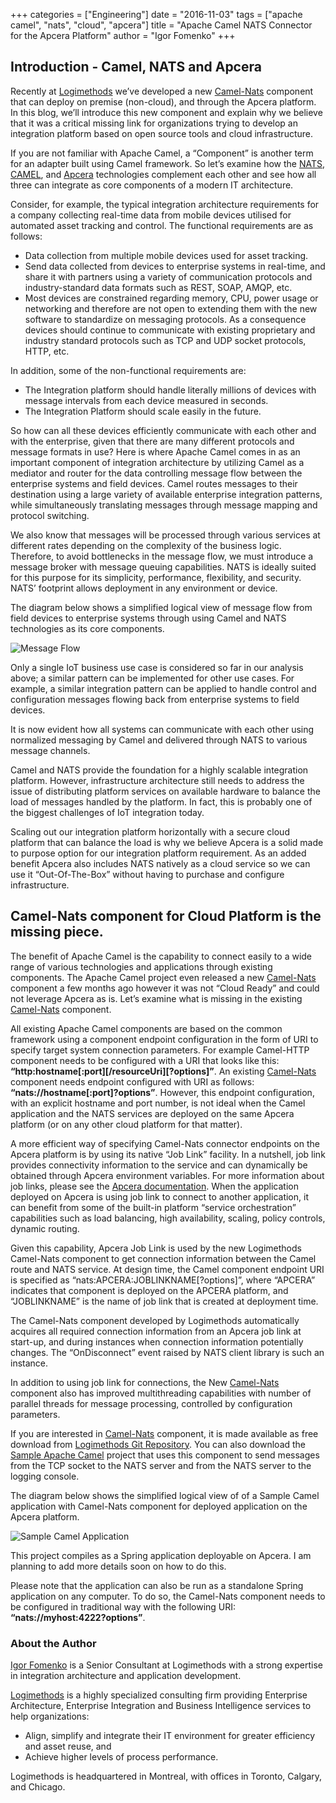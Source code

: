 +++
categories = ["Engineering"]
date = "2016-11-03"
tags = ["apache camel", "nats", "cloud", "apcera"]
title = "Apache Camel NATS Connector for the Apcera Platform"
author = "Igor Fomenko"
+++

## Introduction - Camel, NATS and Apcera
Recently at [Logimethods](http://logimethods.com/) we’ve developed a new [Camel-Nats](http://camel.apache.org/nats.html) component that can deploy on premise (non-cloud), and through the Apcera platform. In this blog, we’ll introduce this new component and explain why we believe that it was a critical missing link for organizations trying to develop an integration platform based on open source tools and cloud infrastructure.

If you are not familiar with Apache Camel, a “Component” is another term for an adapter built using Camel framework. So let’s examine how the [NATS](http://www.nats.io), [CAMEL](http://camel.apache.org/), and [Apcera](http://www.apcera.com) technologies complement each other and see how all three can integrate as core components of a modern IT architecture.

Consider, for example, the typical integration architecture requirements for a company collecting real-time data from mobile devices utilised for automated asset tracking and control. The functional requirements are as follows:

  - Data collection from multiple mobile devices used for asset tracking.
  - Send data collected from devices to enterprise systems in real-time, and share it with partners using a variety of communication protocols and industry-standard data formats such as REST, SOAP, AMQP, etc.
  - Most devices are constrained regarding memory, CPU, power usage or networking and therefore are not open to extending them with the new software to standardize on messaging protocols. As a consequence devices should continue to communicate with existing proprietary and industry standard protocols such as TCP and UDP socket protocols, HTTP, etc.

In addition, some of the non-functional requirements are:

  - The Integration platform should handle literally millions of devices with message intervals from each device measured in seconds.
  - The Integration Platform should scale easily in the future.

So how can all these devices efficiently communicate with each other and with the enterprise, given that there are many different protocols and message formats in use? Here is where Apache Camel comes in as an important component of integration architecture by utilizing Camel as a mediator and router for the data controlling message flow between the enterprise systems and field devices. Camel routes messages to their destination using a large variety of available enterprise integration patterns, while simultaneously translating messages through message mapping and protocol switching.

We also know that messages will be processed through various services at different rates depending on the complexity of the business logic. Therefore, to avoid bottlenecks in the message flow, we must introduce a message broker with message queuing capabilities. NATS is ideally suited for this purpose for its simplicity, performance, flexibility, and security. NATS’ footprint allows deployment in any environment or device.

The diagram below shows a simplified logical view of message flow from field devices to enterprise systems through using Camel and NATS technologies as its core components.

<img class="img-responsive center-block" alt="Message Flow" src="/img/blog/apache-camel-nats-connector/message-flow.png">

Only a single IoT business use case is considered so far in our analysis above; a  similar pattern can be implemented for other use cases. For example, a similar integration pattern can be applied to handle control and configuration messages flowing back from enterprise systems to field devices.

It is now evident how all systems can communicate with each other using normalized messaging by Camel and delivered through NATS to various message channels.

Camel and NATS provide the foundation for a highly scalable integration platform. However, infrastructure architecture still needs to address the issue of distributing platform services on available hardware to balance the load of messages handled by the platform. In fact, this is probably one of the biggest challenges of IoT integration today.

Scaling out our integration platform horizontally with a secure cloud platform that can balance the load is why we believe Apcera is a solid made to purpose option for our integration platform requirement. As an added benefit Apcera also includes NATS natively as a cloud service so we can use it “Out-Of-The-Box” without having to purchase and configure infrastructure.

## Camel-Nats component for Cloud Platform is the missing piece.

The benefit of Apache Camel is the capability to connect easily to a wide range of various technologies and applications through existing components. The Apache Camel project even released a new [Camel-Nats](http://camel.apache.org/nats.html) component a few months ago however it was not “Cloud Ready” and could not leverage Apcera as is. Let’s examine what is missing in the existing [Camel-Nats](http://camel.apache.org/nats.html) component.

All existing Apache Camel components are based on the common framework using a component endpoint configuration in the form of URI to specify target system connection parameters. For example Camel-HTTP component needs to be configured with a URI that looks like this: **“http:hostname[:port][/resourceUri][?options]”**. An existing [Camel-Nats](http://camel.apache.org/nats.html) component needs endpoint configured with URI as follows: **“nats://hostname[:port]?options”**. However, this endpoint configuration, with an explicit hostname and port number, is not ideal when the Camel application and the NATS services are deployed on the same Apcera platform (or on any other cloud platform for that matter).

A more efficient way of specifying Camel-Nats connector endpoints on the Apcera platform is by using its native “Job Link” facility.  In a nutshell, job link provides connectivity information to the service and can dynamically be obtained through Apcera environment variables. For more information about job links, please see the [Apcera documentation](https://docs.apcera.com/). When the application deployed on Apcera is using job link to connect to another application, it can benefit from some of the built-in platform “service orchestration” capabilities such as load balancing, high availability, scaling, policy controls, dynamic routing.

Given this capability, Apcera Job Link is used by the new Logimethods Camel-Nats component to get connection information between the Camel route and NATS service.  At design time, the Camel component endpoint URI is specified as “nats:APCERA:JOBLINKNAME[?options]”, where “APCERA” indicates that component is deployed on the APCERA platform, and “JOBLINKNAME” is the name of job link that is created at deployment time.

The Camel-Nats component developed by Logimethods automatically acquires all required connection information from an Apcera job link at start-up, and during instances when connection information potentially changes. The “OnDisconnect” event raised by NATS client library is such an instance.

In addition to using job link for connections, the New [Camel-Nats](https://github.com/Logimethods/camel-nats) component also has improved multithreading capabilities with number of parallel threads for message processing, controlled by configuration parameters.

If you are interested in [Camel-Nats](https://github.com/Logimethods/camel-nats) component, it is made available as free download from [Logimethods Git Repository](https://github.com/Logimethods/camel-nats). You can also download the [Sample Apache Camel](https://github.com/Logimethods/apcera/tree/master/apcera-demos/camel-nats-demo) project that uses this component to send messages from the TCP socket to the NATS server and from the NATS server to the logging console.

The diagram below shows the simplified logical view of of a Sample Camel application with Camel-Nats component for deployed application on the Apcera platform.

<img class="img-responsive center-block" alt="Sample Camel Application" src="/img/blog/apache-camel-nats-connector/sample-camel-app.png">

This project compiles as a Spring application deployable on Apcera. I am planning to add more details soon on how to do this.

Please note that the application can also be run as a standalone Spring application on any computer. To do so, the Camel-Nats component needs to be configured in traditional way with the following URI: **“nats://myhost:4222?options”**.

### About the Author

[Igor Fomenko](mailto:Igor.fomenko@logimethods.com) is a Senior Consultant at Logimethods with a strong expertise in integration architecture and application development.

[Logimethods](http://logimethods.com/) is a highly specialized consulting firm providing Enterprise Architecture, Enterprise Integration and Business Intelligence services to help organizations:

  - Align, simplify and integrate their IT environment for greater efficiency and asset reuse, and
  - Achieve higher levels of process performance.

Logimethods is headquartered in Montreal, with offices in Toronto, Calgary, and Chicago.
